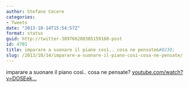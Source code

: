 ```yaml
---
author: Stefano Cecere
categories:
- Tweets
date: "2013-10-14T15:54:57Z"
format: status
guid: http://twitter-389766280385159168-post
id: 4701
title: imparare a suonare il piano così.. cosa ne pensate&#8230;
slug: /2013/10/14/imparare-a-suonare-il-piano-cosi-cosa-ne-pensate/
---
```


imparare a suonare il piano così.. cosa ne pensate? [youtube.com/watch?v=DOSEek…](http://www.youtube.com/watch?v=DOSEekGuq0w)
